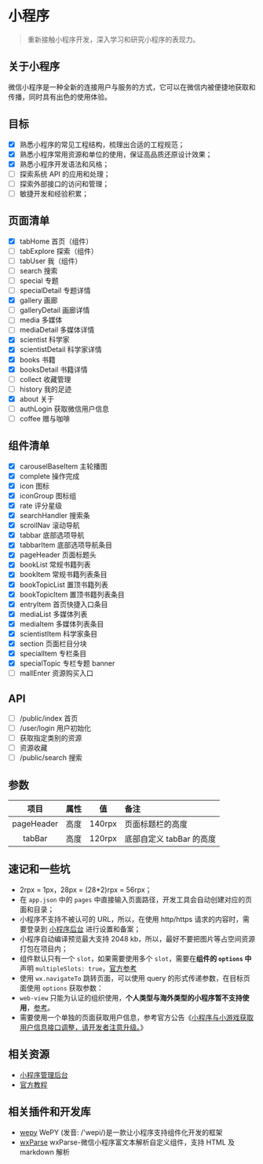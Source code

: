 # 小程序

> 重新接触小程序开发，深入学习和研究小程序的表现力。

## 关于小程序

微信小程序是一种全新的连接用户与服务的方式，它可以在微信内被便捷地获取和传播，同时具有出色的使用体验。

## 目标

- [x] 熟悉小程序的常见工程结构，梳理出合适的工程规范；
- [x] 熟悉小程序常用资源和单位的使用，保证高品质还原设计效果；
- [x] 熟悉小程序开发语法和风格；
- [ ] 探索系统 API 的应用和处理；
- [ ] 探索外部接口的访问和管理；
- [ ] 敏捷开发和经验积累；

## 页面清单

- [x] tabHome         首页（组件）
- [ ] tabExplore      探索（组件）
- [ ] tabUser         我（组件）
- [ ] search          搜索
- [ ] special         专题
- [ ] specialDetail   专题详情
- [x] gallery         画廊
- [ ] galleryDetail   画廊详情
- [ ] media           多媒体
- [ ] mediaDetail     多媒体详情
- [x] scientist       科学家
- [x] scientistDetail 科学家详情
- [x] books           书籍
- [x] booksDetail     书籍详情
- [ ] collect         收藏管理
- [ ] history         我的足迹
- [x] about           关于
- [ ] authLogin       获取微信用户信息
- [ ] coffee          赠与咖啡

## 组件清单

- [x] carouselBaseItem  主轮播图
- [x] complete          操作完成
- [x] icon              图标
- [x] iconGroup         图标组
- [x] rate              评分星级
- [x] searchHandler     搜索条
- [x] scrollNav         滚动导航
- [x] tabbar            底部选项导航
- [x] tabbarItem        底部选项导航条目
- [x] pageHeader        页面标题头
- [x] bookList          常规书籍列表
- [x] bookItem          常规书籍列表条目
- [x] bookTopicList     置顶书籍列表
- [x] bookTopicItem     置顶书籍列表条目
- [x] entryItem         首页快捷入口条目
- [x] mediaList         多媒体列表
- [x] mediaItem         多媒体列表条目
- [x] scientistItem     科学家条目
- [x] section           页面栏目分块
- [x] specialItem       专栏条目
- [x] specialTopic      专栏专题 banner
- [ ] mallEnter         资源购买入口

## API

- [ ] /public/index     首页
- [ ] /user/login       用户初始化
- [ ] 获取指定类别的资源
- [ ] 资源收藏
- [ ] /public/search    搜索

## 参数

|项目|属性|值|备注|
|:---:|:---:|:---:|:---|
|pageHeader|高度|140rpx|页面标题栏的高度|
|tabBar|高度|120rpx|底部自定义 tabBar 的高度|

## 速记和一些坑

- 2rpx = 1px，28px = (28*2)rpx = 56rpx；
- 在 `app.json` 中的 `pages` 中直接输入页面路径，开发工具会自动创建对应的页面和目录；
- 小程序不支持不被认可的 URL，所以，在使用 http/https 请求的内容时，需要登录到 [小程序后台](https://mp.weixin.qq.com/) 进行设置和备案；
- 小程序自动编译预览最大支持 2048 kb，所以，最好不要把图片等占空间资源打包在项目内；
- 组件默认只有一个 `slot`，如果需要使用多个 `slot`，需要在**组件的 `options` 中**声明 `multipleSlots: true`，[官方参考](https://dwz.cn/yFQYMDCC)
- 使用 `wx.navigateTo` 跳转页面，可以使用 query 的形式传递参数，在目标页面使用 `options` 获取参数：
- `web-view` 只能为认证的组织使用，**个人类型与海外类型的小程序暂不支持使用**，[参考](https://dwz.cn/PvNgvoft)。
- 需要使用一个单独的页面获取用户信息，参考官方公告《[小程序与小游戏获取用户信息接口调整，请开发者注意升级。](https://developers.weixin.qq.com/community/develop/doc/0000a26e1aca6012e896a517556c01)》

## 相关资源

- [小程序管理后台](https://mp.weixin.qq.com/)
- [官方教程](https://developers.weixin.qq.com/miniprogram/dev/)

## 相关插件和开发库

- [wepy](https://github.com/Tencent/wepy) WePY (发音: /'wepi/)是一款让小程序支持组件化开发的框架
- [wxParse](https://github.com/icindy/wxParse) wxParse-微信小程序富文本解析自定义组件，支持 HTML 及 markdown 解析
